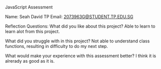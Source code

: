 JavaScript Assessment

Name: Seah David TP Email: 2073963G@STUDENT.TP.EDU.SG

Reflection Questions:
What did you like about this project?
Able to learn to learn alot from this project.

What did you struggle with in this project?
Not able to understand class functions, resulting in difficulty to do my next step.

What would make your experience with this assessment better?
I think it is alrerady as good as it is.
